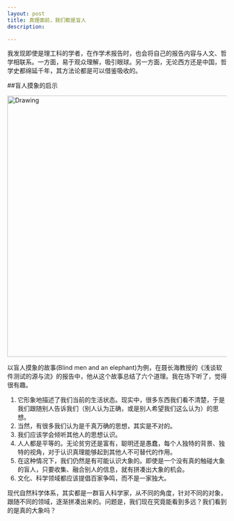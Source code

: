 ```yaml
---
layout: post
title: 真理面前，我们都是盲人
description: 

---
```


我发现即使是理工科的学者，在作学术报告时，也会将自己的报告内容与人文、哲学相联系。一方面，易于观众理解，吸引眼球。另一方面，无论西方还是中国，哲学史都绵延千年，其方法论都是可以借鉴吸收的。

##盲人摸象的启示

<img src="{{ site.img_url }}/2014/blind_elephant.png" alt="Drawing" width="600px" />

以盲人摸象的故事(Blind men and an elephant)为例，在聂长海教授的《浅谈软件测试的源与流》的报告中，他从这个故事总结了六个道理。我在场下听了，觉得很有趣。

1. 它形象地描述了我们当前的生活状态。现实中，很多东西我们看不清楚，于是我们跟随别人告诉我们（别人认为正确，或是别人希望我们这么认为）的思想。
2. 当然，有很多我们认为是千真万确的思想，其实是不对的。
3. 我们应该学会倾听其他人的思想认识。
4. 人人都是平等的。无论贫穷还是富有，聪明还是愚蠢，每个人独特的背景、独特的视角，对于认识真理能够起到其他人不可替代的作用。
5. 在这种情况下，我们仍然是有可能认识大象的。即使是一个没有真的触碰大象的盲人，只要收集、融合别人的信息，就有拼凑出大象的机会。
6. 文化、科学领域都应该提倡百家争鸣，而不是一家独大。

现代自然科学体系，其实都是一群盲人科学家，从不同的角度，针对不同的对象，跟随不同的领域，逐渐拼凑出来的。问题是，我们现在究竟能看到多远？我们看到的是真的大象吗？


